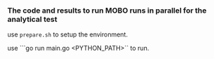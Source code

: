 ### The code and results to run MOBO runs in parallel for the analytical test

use ```prepare.sh``` to setup the environment.


use ```go run main.go <PYTHON_PATH>`` to run.

